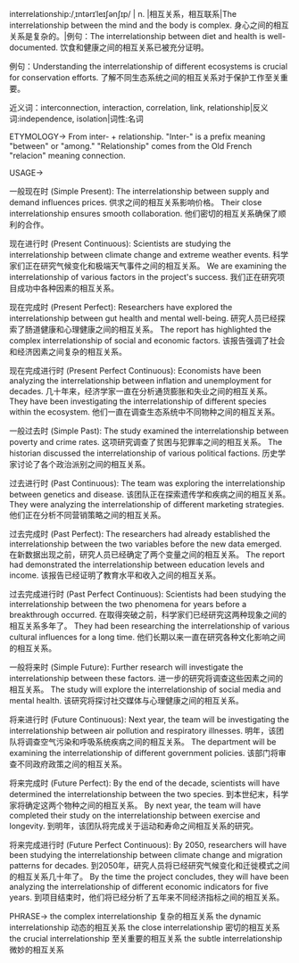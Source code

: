 interrelationship:/ˌɪntərɪˈleɪʃənʃɪp/ | n. |相互关系，相互联系|The interrelationship between the mind and the body is complex.  身心之间的相互关系是复杂的。|例句：The interrelationship between diet and health is well-documented. 饮食和健康之间的相互关系已被充分证明。

例句：Understanding the interrelationship of different ecosystems is crucial for conservation efforts. 了解不同生态系统之间的相互关系对于保护工作至关重要。

近义词：interconnection, interaction, correlation, link, relationship|反义词:independence, isolation|词性:名词


ETYMOLOGY->
From inter- + relationship.  "Inter-" is a prefix meaning "between" or "among." "Relationship" comes from the Old French "relacion" meaning connection.


USAGE->

一般现在时 (Simple Present):
The interrelationship between supply and demand influences prices. 供求之间的相互关系影响价格。
Their close interrelationship ensures smooth collaboration.  他们密切的相互关系确保了顺利的合作。

现在进行时 (Present Continuous):
Scientists are studying the interrelationship between climate change and extreme weather events. 科学家们正在研究气候变化和极端天气事件之间的相互关系。
We are examining the interrelationship of various factors in the project's success. 我们正在研究项目成功中各种因素的相互关系。


现在完成时 (Present Perfect):
Researchers have explored the interrelationship between gut health and mental well-being. 研究人员已经探索了肠道健康和心理健康之间的相互关系。
The report has highlighted the complex interrelationship of social and economic factors. 该报告强调了社会和经济因素之间复杂的相互关系。

现在完成进行时 (Present Perfect Continuous):
Economists have been analyzing the interrelationship between inflation and unemployment for decades.  几十年来，经济学家一直在分析通货膨胀和失业之间的相互关系。
They have been investigating the interrelationship of different species within the ecosystem.  他们一直在调查生态系统中不同物种之间的相互关系。


一般过去时 (Simple Past):
The study examined the interrelationship between poverty and crime rates. 这项研究调查了贫困与犯罪率之间的相互关系。
The historian discussed the interrelationship of various political factions.  历史学家讨论了各个政治派别之间的相互关系。


过去进行时 (Past Continuous):
The team was exploring the interrelationship between genetics and disease.  该团队正在探索遗传学和疾病之间的相互关系。
They were analyzing the interrelationship of different marketing strategies.  他们正在分析不同营销策略之间的相互关系。


过去完成时 (Past Perfect):
The researchers had already established the interrelationship between the two variables before the new data emerged. 在新数据出现之前，研究人员已经确定了两个变量之间的相互关系。
The report had demonstrated the interrelationship between education levels and income.  该报告已经证明了教育水平和收入之间的相互关系。


过去完成进行时 (Past Perfect Continuous):
Scientists had been studying the interrelationship between the two phenomena for years before a breakthrough occurred.  在取得突破之前，科学家们已经研究这两种现象之间的相互关系多年了。
They had been researching the interrelationship of various cultural influences for a long time.  他们长期以来一直在研究各种文化影响之间的相互关系。


一般将来时 (Simple Future):
Further research will investigate the interrelationship between these factors.  进一步的研究将调查这些因素之间的相互关系。
The study will explore the interrelationship of social media and mental health.  该研究将探讨社交媒体与心理健康之间的相互关系。


将来进行时 (Future Continuous):
Next year, the team will be investigating the interrelationship between air pollution and respiratory illnesses. 明年，该团队将调查空气污染和呼吸系统疾病之间的相互关系。
The department will be examining the interrelationship of different government policies.  该部门将审查不同政府政策之间的相互关系。

将来完成时 (Future Perfect):
By the end of the decade, scientists will have determined the interrelationship between the two species. 到本世纪末，科学家将确定这两个物种之间的相互关系。
By next year, the team will have completed their study on the interrelationship between exercise and longevity. 到明年，该团队将完成关于运动和寿命之间相互关系的研究。

将来完成进行时 (Future Perfect Continuous):
By 2050, researchers will have been studying the interrelationship between climate change and migration patterns for decades. 到2050年，研究人员将已经研究气候变化和迁徙模式之间的相互关系几十年了。
By the time the project concludes, they will have been analyzing the interrelationship of different economic indicators for five years. 到项目结束时，他们将已经分析了五年来不同经济指标之间的相互关系。


PHRASE->
the complex interrelationship  复杂的相互关系
the dynamic interrelationship 动态的相互关系
the close interrelationship 密切的相互关系
the crucial interrelationship 至关重要的相互关系
the subtle interrelationship 微妙的相互关系
